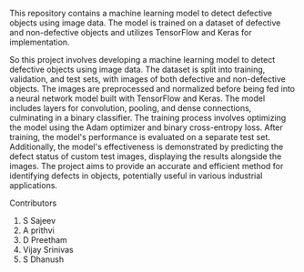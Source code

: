 
This repository contains a machine learning model to detect defective objects using image data.
The model is trained on a dataset of defective and non-defective objects and utilizes TensorFlow and Keras for implementation.

So this project involves developing a machine learning model to detect defective objects using image data.
The dataset is split into training, validation, and test sets, with images of both defective and non-defective objects.
The images are preprocessed and normalized before being fed into a neural network model built with TensorFlow and Keras. The model includes layers for convolution, pooling, and dense connections, culminating in a binary classifier.
The training process involves optimizing the model using the Adam optimizer and binary cross-entropy loss. After training, the model's performance is evaluated on a separate test set. Additionally, the model's effectiveness is demonstrated by predicting the defect status of custom test images, displaying the results alongside the images.
The project aims to provide an accurate and efficient method for identifying defects in objects, potentially useful in various industrial applications.

Contributors
1) S Sajeev
2) A prithvi
3) D Preetham
4) Vijay Srinivas
5) S Dhanush
